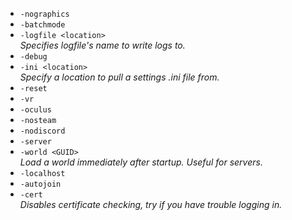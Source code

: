 * `-nographics`
* `-batchmode`
* `-logfile <location>`  
  *Specifies logfile's name to write logs to.*
* `-debug`
* `-ini <location>`  
  *Specify a location to pull a settings .ini file from.*
* `-reset`
* `-vr`
* `-oculus`
* `-nosteam`
* `-nodiscord`
* `-server`
* `-world <GUID>`  
  *Load a world immediately after startup. Useful for servers.*
* `-localhost`
* `-autojoin`
* `-cert`  
  *Disables certificate checking, try if you have trouble logging in.*
